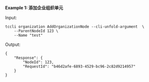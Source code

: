 **Example 1: 添加企业组织单元**



Input: 

```
tccli organization AddOrganizationNode --cli-unfold-argument  \
    --ParentNodeId 123 \
    --Name "test"
```

Output: 
```
{
    "Response": {
        "NodeId": 123,
        "RequestId": "b46d2afe-6893-4529-bc96-2c82d9214957"
    }
}
```

